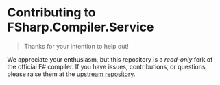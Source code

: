 # Contributing to FSharp.Compiler.Service

> Thanks for your intention to help out!

We appreciate your enthusiasm, but this repository is a *read-only* fork of the official F# compiler. If you have issues, contributions, or questions, please raise them at the [upstream repository](https://github.com/dotnet/fsharp).
